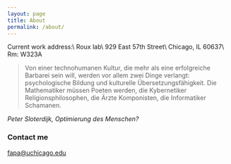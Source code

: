 ```yaml
---
layout: page
title: About
permalink: /about/
---
```


Current work address:\\
Roux lab\\
929 East 57th Street\\
Chicago, IL 60637\\
Rm: W323A

> Von einer technohumanen Kultur, die mehr als eine erfolgreiche Barbarei sein will, werden vor allem zwei Dinge verlangt: 
> psychologische Bildung und kulturelle Übersetzungsfähigkeit. Die Mathematiker müssen Poeten werden, die Kybernetiker Religionsphilosophen, 
> die Ärzte Komponisten, die Informatiker Schamanen.

*Peter Sloterdijk, Optimierung des Menschen?*

### Contact me

[fapa@uchicago.edu](mailto:fapa@uchicago.edu)